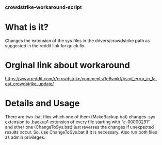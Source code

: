### crowdstrike-workaround-script

# What is it?
Changes the extension of the sys files in the drivers/crowdstrike path as suggested in the reddit link for quick fix.

# Orginal link about workaround
https://www.reddit.com/r/crowdstrike/comments/1e6vmkf/bsod_error_in_latest_crowdstrike_update/

# Details and Usage
There are two .bat files which one of them (MakeBackup.bat) changes .sys extension to .backup1 extension of every file starting with "c-00000291" and other one (ChangeToSys.bat) just reverses the changes if unexpected results occur. So, use ChangeToSys.bat if it is necessary. Also run both files as admin privileges.
